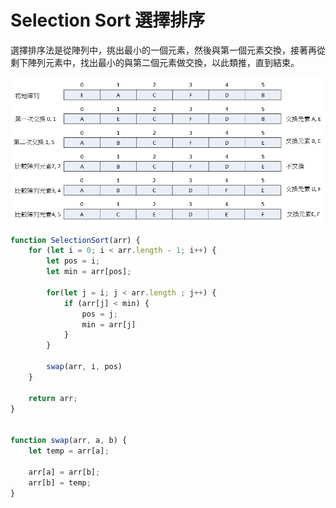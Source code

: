 # Selection Sort 選擇排序
選擇排序法是從陣列中，挑出最小的一個元素，然後與第一個元素交換，接著再從剩下陣列元素中，找出最小的與第二個元素做交換，以此類推，直到結束。

![](2021-07-25-10-47-12.png)

```js
function SelectionSort(arr) {
	for (let i = 0; i < arr.length - 1; i++) {
		let pos = i;
		let min = arr[pos];

		for(let j = i; j < arr.length ; j++) {
			if (arr[j] < min) {
				pos = j;
				min = arr[j]
			}
		}

		swap(arr, i, pos)
	}

	return arr;
}


function swap(arr, a, b) {
	let temp = arr[a];

	arr[a] = arr[b];
	arr[b] = temp;
}
```